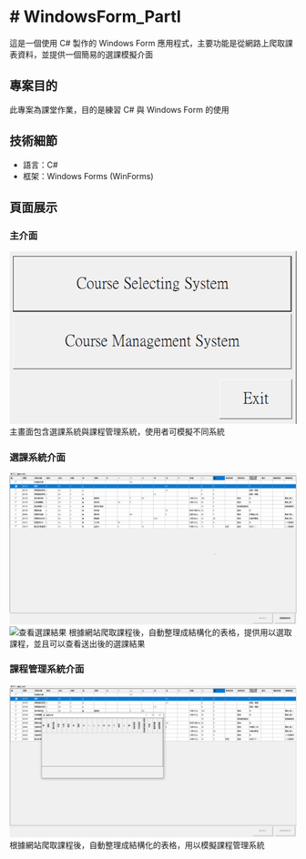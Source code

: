 # # WindowsForm_PartI

這是一個使用 C# 製作的 Windows Form 應用程式，主要功能是從網路上爬取課表資料，並提供一個簡易的選課模擬介面

## 專案目的

此專案為課堂作業，目的是練習 C# 與 Windows Form 的使用

## 技術細節

- 語言：C#
- 框架：Windows Forms (WinForms)

## 頁面展示

### 主介面
![主畫面](images/MainPage.png)
主畫面包含選課系統與課程管理系統，使用者可模擬不同系統

### 選課系統介面
![選課系統](images/SelectCourse.png)
![查看選課結果](images/fetch_courses.png)
根據網站爬取課程後，自動整理成結構化的表格，提供用以選取課程，並且可以查看送出後的選課結果

### 課程管理系統介面
![課程管理系統](images/CheckSelectResult.png)
根據網站爬取課程後，自動整理成結構化的表格，用以模擬課程管理系統

